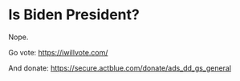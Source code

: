 # Is Biden President?

Nope.

Go vote: https://iwillvote.com/

And donate: https://secure.actblue.com/donate/ads_dd_gs_general
